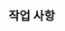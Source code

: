 <!--
extra는 문서작업 및 사진 추가 같은 기타 잡무에 사용되는 템플릿입니다!
제목 형식 >>  [extra] : {작업할 내용}
ex)
[extra] : git templates 추가

Issue는 작업에 앞서 가장 먼저 만들어야 할 사항입니다.
Extra는 별도의 Branch를 만들지 않습니다. 작업하던 Branch에서 작업을 이어나가 주세요
Extra의 경우 별도로 close를 해주셔야 합니다
만들고 Extra 라벨을 붙여주세요!
라벨은 작성칸 아래 LABEL 항목에 있습니다!
담당자 지정은 본인으로 해주세요!
사진 등을 첨부하면 더 이해하기 쉽습니다!
-->

## 작업 사항
<!-- 작업할 사항을 목차 형식으로 기록해주세요 -->


